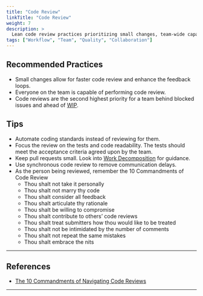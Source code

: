 ```yaml
---
title: "Code Review"
linkTitle: "Code Review"
weight: 7
description: >
  Lean code review practices prioritizing small changes, team-wide capability, and fast feedback loops with review as second-highest priority
tags: ["Workflow", "Team", "Quality", "Collaboration"]
---
```


## Recommended Practices

- Small changes allow for faster code review and enhance the feedback loops.
- Everyone on the team is capable of performing code review.
- Code reviews are the second highest priority for a team behind blocked issues and
  ahead of [WIP](/docs/metrics/work-in-progress).

## Tips

- Automate coding standards instead of reviewing for them.
- Focus the review on the tests and code readability. The tests should meet the acceptance criteria agreed upon by
  the team.
- Keep pull requests small. Look into [Work Decomposition](/docs/work-decomposition/work-breakdown)
  for guidance.
- Use synchronous code review to remove communication delays.
- As the person being reviewed, remember the 10 Commandments of Code Review
  - Thou shalt not take it personally
  - Thou shalt not marry thy code
  - Thou shalt consider all feedback
  - Thou shalt articulate thy rationale
  - Thou shalt be willing to compromise
  - Thou shalt contribute to others’ code reviews
  - Thou shalt treat submitters how thou would like to be treated
  - Thou shalt not be intimidated by the number of comments
  - Thou shalt not repeat the same mistakes
  - Thou shalt embrace the nits

---

## References

- [The 10 Commandments of Navigating Code Reviews](https://techbeacon.com/app-dev-testing/10-commandments-navigating-code-reviews)

---
